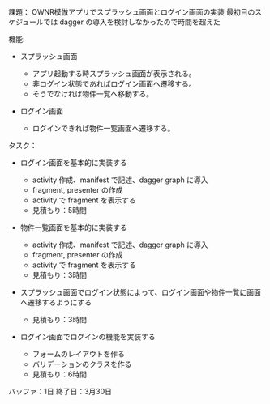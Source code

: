 課題：
OWNR模倣アプリでスプラッシュ画面とログイン画面の実装
最初目のスケジュールでは dagger の導入を検討しなかったので時間を超えた

機能:
- スプラッシュ画面
  - アプリ起動する時スプラッシュ画面が表示される。
  - 非ログイン状態であればログイン画面へ遷移する。
  - そうでなければ物件一覧へ移動する。

- ログイン画面
  - ログインできれば物件一覧画面へ遷移する。

タスク：
- ログイン画面を基本的に実装する
  - activity 作成、manifest で記述、dagger graph に導入
  - fragment, presenter の作成
  - activity で fragment を表示する
  - 見積もり：5時間

- 物件一覧画面を基本的に実装する
  - activity 作成、manifest で記述、dagger graph に導入
  - fragment, presenter の作成
  - activity で fragment を表示する
  - 見積もり：3時間

- スプラッシュ画面でログイン状態によって、ログイン画面や物件一覧に画面へ遷移するようにする
  - 見積もり：3時間

- ログイン画面でログインの機能を実装する
  - フォームのレイアウトを作る
  - バリデーションのクラスを作る
  - 見積もり：6時間

バッファ：1日
終了日：3月30日
